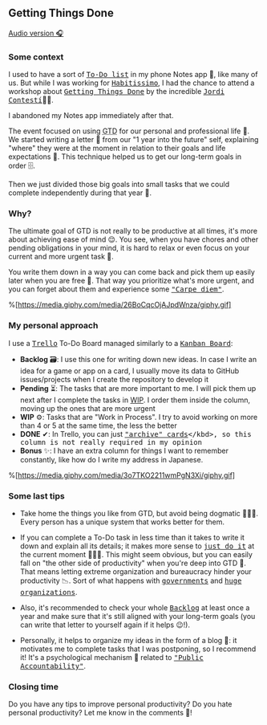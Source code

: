 ## Getting Things Done

[Audio version 🎧](https://anchor.fm/gabriel-romaymachado/episodes/Getting-Things-Done-evqp2a)

### Some context

I used to have a sort of <kbd>[To-Do list](https://en.wikipedia.org/wiki/Wikipedia:To-do_list)</kbd> in my phone Notes app 📱, like many of us. But while I was working for <kbd>[Habitissimo](https://www.habitissimo.es/empleo)</kbd>, I had the chance to attend a workshop about <kbd>[Getting Things Done](https://en.wikipedia.org/wiki/Getting_Things_Done)</kbd> by the incredible <kbd>[Jordi Contestí](https://twitter.com/jordi_contesti)</kbd>👨‍💻.

I abandoned my Notes app immediately after that.

The event focused on using <abbr title="Getting Things Done">GTD</abbr> for our personal and professional life 💪. We started writing a letter 📨 from our "1 year into the future" self, explaining "where" they were at the moment in relation to their goals and life expectations 🌟. This technique helped us to get our long-term goals in order 🗄.

Then we just divided those big goals into small tasks that we could complete independently during that year 📆.


### Why?

The ultimate goal of GTD is not really to be productive at all times, it's more about achieving ease of mind 😌. You see, when you have chores and other pending obligations in your mind, it is hard to relax or even focus on your current and more urgent task 🚨.

You write them down in a way you can come back and pick them up easily later when you are free 🤗. That way you prioritize what's more urgent, and you can forget about them and experience some <kbd>["Carpe diem"](https://en.wikipedia.org/wiki/Carpe_diem)</kbd>.

%[https://media.giphy.com/media/26BoCqcOjAJpdWnza/giphy.gif]


### My personal approach

I use a <kbd>[Trello](https://trello.com/)</kbd> To-Do Board managed similarly to a <kbd>[Kanban Board](https://en.wikipedia.org/wiki/Kanban)</kbd>:

- **Backlog** 🗃: I use this one for writing down new ideas. In case I write an idea for a game or app on a card, I usually move its data to GitHub issues/projects when I create the repository to develop it
- **Pending** ⏳: The tasks that are more important to me. I will pick them up next after I complete the tasks in [WIP](https://en.wikipedia.org/wiki/Work_in_process)</kbd>. I order them inside the column, moving up the ones that are more urgent
- **WIP** ⚙: Tasks that are "Work in Process". I try to avoid working on more than 4 or 5 at the same time, the less the better
- **DONE** ✔: In Trello, you can just <kbd>["archive" cards](https://help.trello.com/article/795-archiving-and-deleting-cards#:~:text=Archive%20cards%20by%20clicking%20%22Archive,longer%20need%20on%20your%20board.)</kbd>, so this column is not really required in my opinion
- **Bonus** ✨: I have an extra column for things I want to remember constantly, like how do I write my address in Japanese.

%[https://media.giphy.com/media/3o7TKO2211wmPgN3Xi/giphy.gif]


### Some last tips

- Take home the things you like from GTD, but avoid being dogmatic 👩🏽‍🏫. Every person has a unique system that works better for them.

- If you can complete a To-Do task in less time than it takes to write it down and explain all its details; it makes more sense to <kbd>[just do it](https://media.giphy.com/media/GcSqyYa2aF8dy/giphy.gif)</kbd> at the current moment 💁🏼‍♀️. This might seem obvious, but you can easily fall on "the other side of productivity" when you're deep into GTD 🥴. That means letting extreme organization and bureaucracy hinder your productivity 📉. Sort of what happens with <kbd>[governments](https://journals.sagepub.com/doi/pdf/10.1177/2158244012441603)</kbd> and <kbd>[huge organizations](https://news.ycombinator.com/item?id=16960479)</kbd>.

- Also, it's recommended to check your whole <kbd>[Backlog](https://en.wikipedia.org/wiki/Scrum_software_development#Product_backlog)</kbd> at least once a year and make sure that it's still aligned with your long-term goals (you can write that letter to yourself again if it helps 😉!).

- Personally, it helps to organize my ideas in the form of a blog 📃: it motivates me to complete tasks that I was postponing, so I recommend it! It's a psychological mechanism 🧠 related to <kbd>["Public Accountability"](https://soapboxhq.com/blog/management-skills/create-culture-accountability-workplace)</kbd>.


### Closing time

Do you have any tips to improve personal productivity? Do you hate personal productivity? Let me know in the comments 🤗!

